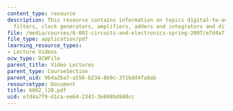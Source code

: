 ```yaml
---
content_type: resource
description: This resource contains information on topics digital-to-analog converters,
  filters, clock generators, amplifiers, adders and integrators and differentiators.
file: /media/courses/6-002-circuits-and-electronics-spring-2007/e7d4a7f9d1caee6423433e898bd940cc_6002_l20.pdf
file_type: application/pdf
learning_resource_types:
- Lecture Videos
ocw_type: OCWFile
parent_title: Video Lectures
parent_type: CourseSection
parent_uid: 9b4a2ba7-a556-b234-8b0c-3f1bdd4fa8ab
resourcetype: Document
title: 6002_l20.pdf
uid: e7d4a7f9-d1ca-ee64-2343-3e898bd940cc
---
```

